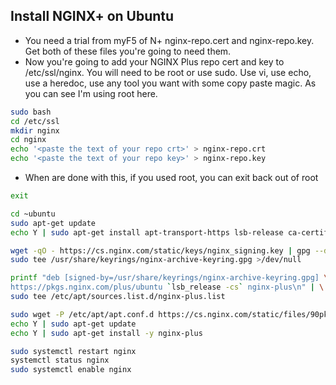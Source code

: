 Install NGINX+ on Ubuntu
-------------------------

* You need a trial from myF5 of N+ nginx-repo.cert and nginx-repo.key.  Get both of these files you're going to need them.
* Now you're going to add your NGINX Plus repo cert and key to /etc/ssl/nginx. You will need to be root or use sudo. Use vi, use echo, use a heredoc, use any tool you want with some copy paste magic.   As you can see I'm using root here. 
```bash
sudo bash
cd /etc/ssl
mkdir nginx
cd nginx
echo '<paste the text of your repo crt>' > nginx-repo.crt
echo '<paste the text of your repo key>' > nginx-repo.key
```
* When are done with this, if you used root, you can exit back out of root
```bash
exit 
```
```bash
cd ~ubuntu
sudo apt-get update
echo Y | sudo apt-get install apt-transport-https lsb-release ca-certificates wget gnupg2 ubuntu-keyring
```
```bash
wget -qO - https://cs.nginx.com/static/keys/nginx_signing.key | gpg --dearmor | \
sudo tee /usr/share/keyrings/nginx-archive-keyring.gpg >/dev/null
```
```bash
printf "deb [signed-by=/usr/share/keyrings/nginx-archive-keyring.gpg] \
https://pkgs.nginx.com/plus/ubuntu `lsb_release -cs` nginx-plus\n" | \
sudo tee /etc/apt/sources.list.d/nginx-plus.list
```
```bash
sudo wget -P /etc/apt/apt.conf.d https://cs.nginx.com/static/files/90pkgs-nginx
echo Y | sudo apt-get update
echo Y | sudo apt-get install -y nginx-plus
```
```bash
sudo systemctl restart nginx
systemctl status nginx
sudo systemctl enable nginx
```
